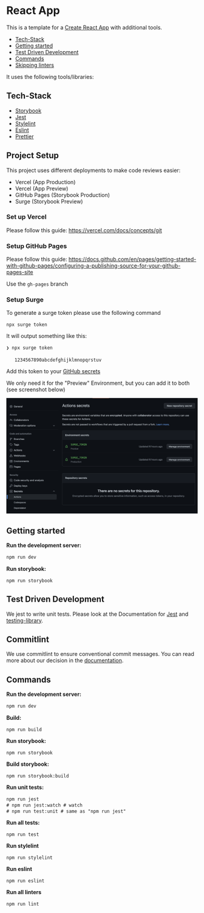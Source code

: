 # React App

This is a template for a [Create React App](https://create-react-app.dev/) with additional tools.

<!-- toc -->

- [Tech-Stack](#tech-stack)
- [Getting started](#getting-started)
- [Test Driven Development](#test-driven-development)
- [Commands](#commands)
- [Skipping linters](#skipping-linters)

<!-- tocstop -->

It uses the following tools/libraries:

## Tech-Stack
* [Storybook](https://storybook.js.org/)
* [Jest](https://jestjs.io/)
* [Stylelint](https://stylelint.io/)
* [Eslint](https://eslint.org/)
* [Prettier](https://prettier.io/)

## Project Setup

This project uses different deployments to make code reviews easier:

* Vercel (App Production)
* Vercel (App Preview)
* GitHub Pages (Storybook Production)
* Surge (Storybook Preview)

### Set up Vercel

Please follow this guide: https://vercel.com/docs/concepts/git

### Setup GitHub Pages

Please follow this guide: https://docs.github.com/en/pages/getting-started-with-github-pages/configuring-a-publishing-source-for-your-github-pages-site

Use the `gh-pages` branch

### Setup Surge

To generate a surge token please use the following command

```shell
npx surge token
```

It will output something like this:

```shell
❯ npx surge token

   1234567890abcdefghijklmnopqrstuv
```

Add this token to your [GitHub secrets](https://docs.github.com/en/actions/security-guides/encrypted-secrets) 

We only need it for the "Preview" Environment, but you can add it to both (see screenshot below)

![GitHub Secret for Surge](./docs/resources/github-secrets-surge.png)

## Getting started

**Run the development server:**

```bash
npm run dev
```

**Run storybook:**

```shell
npm run storybook
```

## Test Driven Development

We jest to write unit tests. Please look at the Documentation for [Jest](https://jestjs.io/)
and [testing-library](https://testing-library.com/docs/react-testing-library/intro/).

## Commitlint

We use commitlint to ensure conventional commit messages. You can read more about our decision in
the [documentation](./docs/COMMITS.md).


## Commands

**Run the development server:**

```bash
npm run dev
```

**Build:**

```shell
npm run build
```

**Run storybook:**

```shell
npm run storybook
```

**Build storybook:**

```shell
npm run storybook:build
```

**Run unit tests:**

```shell
npm run jest
# npm run jest:watch # watch
# npm run test:unit # same as "npm run jest"
```

**Run all tests:**

```shell
npm run test
```

**Run stylelint**

```shell
npm run stylelint
```

**Run eslint**

```shell
npm run eslint
```

**Run all linters**

```shell
npm run lint
```

